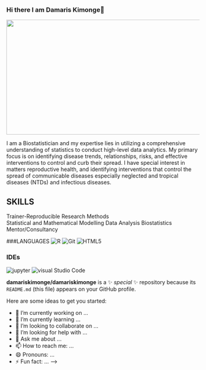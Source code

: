 ### Hi there I am Damaris Kimonge👋


<div align ="center">
  <img src= "https://media.giphy.com/media/2IudUHdI075HL02Pkk/giphy.gif" width="600" height="300"/>
</div>

I am a Biostatistician and my expertise lies in utilizing a comprehensive understanding of statistics to conduct high-level data analytics. My primary focus is on identifying disease trends, relationships, risks, and effective interventions to control and curb their spread. I have special interest in matters reproductive health, and identifying interventions that control the spread of communicable diseases especially neglected and tropical diseases (NTDs) and infectious diseases.

## SKILLS
Trainer-Reproducible Research Methods  
Statistical and Mathematical Modelling 
Data Analysis 
Biostatistics Mentor/Consultancy 

###LANGUAGES
![R](https://img.shields.io/badge/R-30D5C8?style=for-the-badge&logo=r&logoColor=turquoise)
![Git](https://img.shields.io/badge/Git-30D5C8?style=for-the-badge&logo=git&logoColor=turquoise)
![HTML5](https://img.shields.io/badge/HTML5-30D5C8?style=for-the-badge&logo=html5&logoColor=turquoise)

### IDEs
![jupyter](https://img.shields.io/badge/Jupyter-orange?style=for-the-badge&logo=jupyter&logoColor=turquoise)
![visual Studio Code](https://img.shields.io/badge/Visual%20Studio%20Code-blue?style=for-the-badge&logo=visual-studio-code)


**damariskimonge/damariskimonge** is a ✨ _special_ ✨ repository because its `README.md` (this file) appears on your GitHub profile.

Here are some ideas to get you started:

- 🔭 I’m currently working on ...
- 🌱 I’m currently learning ...
- 👯 I’m looking to collaborate on ...
- 🤔 I’m looking for help with ...
- 💬 Ask me about ...
- 📫 How to reach me: ...
- 😄 Pronouns: ...
- ⚡ Fun fact: ...
-->
